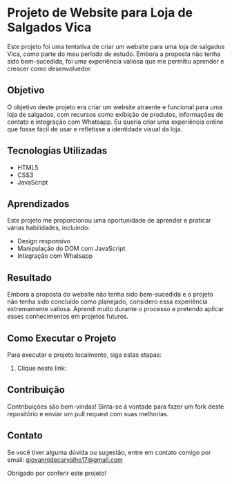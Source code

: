 # Projeto de Website para Loja de Salgados Vica

Este projeto foi uma tentativa de criar um website para uma loja de salgados Vica, como parte do meu período de estudo. Embora a proposta não tenha sido bem-sucedida, foi uma experiência valiosa que me permitiu aprender e crescer como desenvolvedor.

## Objetivo

O objetivo deste projeto era criar um website atraente e funcional para uma loja de salgados, com recursos como exibição de produtos, informações de contato e integração com Whatsapp. Eu queria criar uma experiência online que fosse fácil de usar e refletisse a identidade visual da loja.

## Tecnologias Utilizadas

- HTML5
- CSS3
- JavaScript

## Aprendizados

Este projeto me proporcionou uma oportunidade de aprender e praticar várias habilidades, incluindo:

- Design responsivo
- Manipulação do DOM com JavaScript
- Integração com Whatsapp

## Resultado

Embora a proposta do website não tenha sido bem-sucedida e o projeto não tenha sido concluído como planejado, considero essa experiência extremamente valiosa. Aprendi muito durante o processo e pretendo aplicar esses conhecimentos em projetos futuros.

## Como Executar o Projeto

Para executar o projeto localmente, siga estas etapas:

1. Clique neste link: 

## Contribuição

Contribuições são bem-vindas! Sinta-se à vontade para fazer um fork deste repositório e enviar um pull request com suas melhorias.

## Contato

Se você tiver alguma dúvida ou sugestão, entre em contato comigo por email: giovannidecarvalho17@gmail.com

Obrigado por conferir este projeto!
